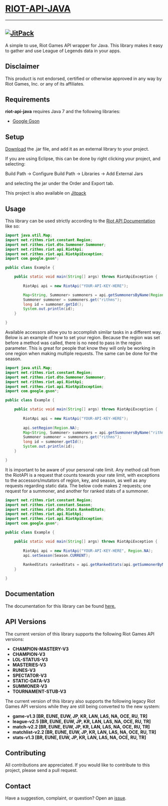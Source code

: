 # [RIOT-API-JAVA](http://taycaldwell.com/riot-api-java/)
----------
[![JitPack](https://img.shields.io/github/tag/rithms/riot-api-java.svg?label=maven)](https://jitpack.io/#rithms/riot-api-java/v3.9.0)
----------

A simple to use, Riot Games API wrapper for Java.
This library makes it easy to gather and use League of Legends data in your apps.

## Disclaimer
This product is not endorsed, certified or otherwise approved in any way by Riot Games, Inc. or any of its affiliates.

## Requirements

**riot-api-java** requires Java 7 and the following libraries:
- [Google Gson](https://code.google.com/p/google-gson/)

## Setup

[Download](https://github.com/taycaldwell/riot-api-java/releases) the .jar file, and add it as an external library to your project.

If you are using Eclipse, this can be done by right clicking your project, and selecting:

Build Path -> Configure Build Path -> Libraries -> Add External Jars

and selecting the jar under the Order and Export tab.


This project is also available on [Jitpack](https://jitpack.io/#rithms/riot-api-java/v3.9.0)

## Usage

This library can be used strictly according to the [Riot API Documentation](https://developer.riotgames.com/api/methods) like so:

```java
import java.util.Map;
import net.rithms.riot.constant.Region;
import net.rithms.riot.dto.Summoner.Summoner;
import net.rithms.riot.api.RiotApi;
import net.rithms.riot.api.RiotApiException;
import com.google.gson*;

public class Example {

	public static void main(String[] args) throws RiotApiException {
		
		RiotApi api = new RiotApi("YOUR-API-KEY-HERE");

		Map<String, Summoner> summoners = api.getSummonersByName(Region.NA, "rithms, tryndamere");
		Summoner summoner = summoners.get("rithms");
		long id = summoner.getId();
		System.out.println(id);
	}

}

```


Available accessors allow you to accomplish similar tasks in a different way.
Below is an example of how to set your region. Because the region was set before a method was called, there is no need to pass in the region parameter. This is great for people that know they will only be working in one region when making multiple requests. The same can be done for the season.


```java
import java.util.Map;
import net.rithms.riot.constant.Region;
import net.rithms.riot.dto.Summoner.Summoner;
import net.rithms.riot.api.RiotApi;
import net.rithms.riot.api.RiotApiException;
import com.google.gson*;

public class Example {

	public static void main(String[] args) throws RiotApiException {
		
		RiotApi api = new RiotApi("YOUR-API-KEY-HERE");
		
		api.setRegion(Region.NA);
		Map<String, Summoner> summoners = api.getSummonersByName("rithms, tryndamere");
		Summoner summoner = summoners.get("rithms");
		long id = summoner.getId();
		System.out.println(id);
	}

}

```


It is important to be aware of your personal rate limit. Any method call from the RiotAPI is a request that counts towards your rate limit, with exceptions to the accessors/mutators of region, key, and season, as well as any requests regarding static data. The below code makes 2 requests; one request for a summoner, and another for ranked stats of a summoner.



```java
import net.rithms.riot.constant.Region;
import net.rithms.riot.constant.Season;
import net.rithms.riot.dto.Stats.RankedStats;
import net.rithms.riot.api.RiotApi;
import net.rithms.riot.api.RiotApiException;
import com.google.gson*;

public class Example {

	public static void main(String[] args) throws RiotApiException {
		
		RiotApi api = new RiotApi("YOUR-API-KEY-HERE", Region.NA);
		api.setSeason(Season.CURRENT);
		
		RankedStats rankedStats = api.getRankedStats(api.getSummonerByName("rithms").getId());
	}

}

```

## Documentation
The documentation for this library can be found [here.](http://taycaldwell.com/riot-api-java/doc/)

## API Versions
The current version of this library supports the following Riot Games API versions:
- **CHAMPION-MASTERY-V3**
- **CHAMPION-V3**
- **LOL-STATUS-V3**
- **MASTERIES-V3**
- **RUNES-V3**
- **SPECTATOR-V3**
- **STATIC-DATA-V3**
- **SUMMONER-V3**
- **TOURNAMENT-STUB-V3**

The current version of this library also supports the following legacy Riot Games API versions while they are still being converted to the new system:
- **game-v1.3 [BR, EUNE, EUW, JP, KR, LAN, LAS, NA, OCE, RU, TR]**
- **league-v2.5 [BR, EUNE, EUW, JP, KR, LAN, LAS, NA, OCE, RU, TR]**
- **match-v2.2 [BR, EUNE, EUW, JP, KR, LAN, LAS, NA, OCE, RU, TR]**
- **matchlist-v2.2 [BR, EUNE, EUW, JP, KR, LAN, LAS, NA, OCE, RU, TR]**
- **stats-v1.3 [BR, EUNE, EUW, JP, KR, LAN, LAS, NA, OCE, RU, TR]**

## Contributing
All contributions are appreciated.
If you would like to contribute to this project, please send a pull request.

## Contact
Have a suggestion, complaint, or question? Open an [issue](https://github.com/taycaldwell/riot-api-java/issues).
